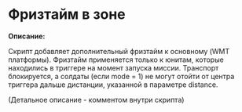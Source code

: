 # Фризтайм в зоне

**Описание:**

Скрипт добавляет дополнительный фризтайм к основному (WMT платформы). Фризтайм применяется только к юнитам, которые находились в триггере на момент запуска миссии. Транспорт блокируется, а солдаты (если mode = 1) не могут отойти от центра триггера дальше дистанции, указанной в параметре distance. 

(Детальное описание - комментом внутри скрипта)
